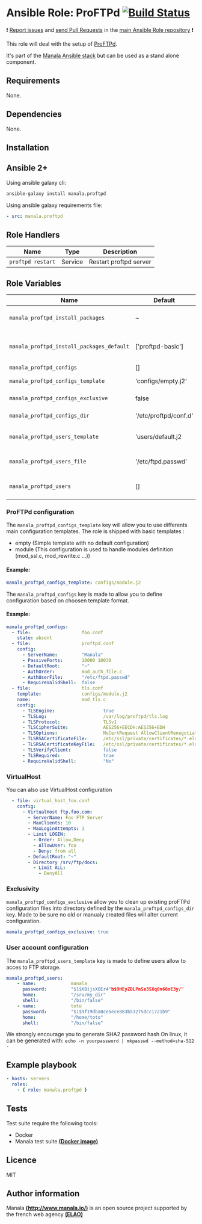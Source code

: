 # Ansible Role: ProFTPd [![Build Status](https://travis-ci.org/manala/ansible-role-proftpd.svg?branch=master)](https://travis-ci.org/manala/ansible-role-proftpd)

:exclamation: [Report issues](https://github.com/manala/ansible-roles/issues) and [send Pull Requests](https://github.com/manala/ansible-roles/pulls) in the [main Ansible Role repository](https://github.com/manala/ansible-roles) :exclamation:

This role will deal with the setup of [ProFTPd](http://www.proftpd.org/).

It's part of the [Manala Ansible stack](http://www.manala.io) but can be used as a stand alone component.

## Requirements

None.

## Dependencies

None.

## Installation

Ansible 2+
----------

Using ansible galaxy cli:

```bash
ansible-galaxy install manala.proftpd
```

Using ansible galaxy requirements file:

```yaml
- src: manala.proftpd
```

Role Handlers
-------------

| Name              | Type    | Description            |
| ----------------- | ------- | ---------------------- |
| `proftpd restart` | Service | Restart proftpd server |

Role Variables
--------------

| Name                                      | Default               | Type    | Description                            |
| ----------------------------------------- | --------------------- | ------- | -------------------------------------- |
| `manala_proftpd_install_packages`         | ~                     | Array   | Dependency packages to install         |
| `manala_proftpd_install_packages_default` | ['proftpd-basic']     | Array   | Default dependency packages to install |
| `manala_proftpd_configs`                  | []                    | Array   | Configurations                         |
| `manala_proftpd_configs_template`         | 'configs/empty.j2'    | String  | Configurations template path           |
| `manala_proftpd_configs_exclusive`        | false                 | Boolean | Configurations exclusivity             |
| `manala_proftpd_configs_dir`              | '/etc/proftpd/conf.d' | String  | Configurations directory path          |
| `manala_proftpd_users_template`           | 'users/default.j2     | String  | User accounts definition template path |
| `manala_proftpd_users_file`               | '/etc/ftpd.passwd'    | String  | User accounts definition file path     |
| `manala_proftpd_users`                    | []                    | Array   | Array of proFTPd user accounts         |

### ProFTPd configuration

The `manala_proftpd_configs_template` key will allow you to use differents main configuration templates. The role is shipped with basic templates :

- empty (Simple template with no default configuration)
- module (This configuration is used to handle modules definition (mod_ssl.c, mod_rewrite.c ...))

#### Example:
```yaml
manala_proftpd_configs_template: configs/module.j2
```

The `manala_proftpd_configs` key is made to allow you to define configuration based on choosen template format.

#### Example:

```yaml
manala_proftpd_configs:
  - file:                   foo.conf
    state: absent
  - file:                   proftpd.conf
    config:
      - ServerName:         "Manala"
      - PassivePorts:       10000 10030
      - DefaultRoot:        "~"
      - AuthOrder:          mod_auth_file.c
      - AuthUserFile:       "/etc/ftpd.passwd"
      - RequireValidShell:  false
  - file:                   tls.conf
    template:               configs/module.j2
    name:                   mod_tls.c
    config:
      - TLSEngine:                  true
      - TLSLog:                     /var/log/proftpd/tls.log
      - TLSProtocol:                TLSv1
      - TLSCipherSuite:             AES256+EECDH:AES256+EDH
      - TLSOptions:                 NoCertRequest AllowClientRenegotiations
      - TLSRSACertificateFile:      /etc/ssl/private/certificates/*.elao.com.pem
      - TLSRSACertificateKeyFile:   /etc/ssl/private/certificates/*.elao.com.pem
      - TLSVerifyClient:            false
      - TLSRequired:                true
      - RequireValidShell:          "No"
```

### VirtualHost
You can also use VirtualHost configuration
```yaml
  - file: virtual_host_foo.conf
    config:
      - VirtualHost ftp.foo.com:
        - ServerName: Foo FTP Server
        - MaxClients: 10
        - MaxLoginAttempts: 1
        - Limit LOGIN:
          - Order: Allow,Deny
          - AllowUser: foo
          - Deny: from all
        - DefaultRoot: "~"
        - Directory /srv/ftp/docs:
          - Limit ALL:
            - DenyAll
```

### Exclusivity

`manala_proftpd_configs_exclusive` allow you to clean up existing proFTPd configuration files into directory defined by the `manala_proftpd_configs_dir` key. Made to be sure no old or manualy created files will alter current configuration.

```yaml
manala_proftpd_configs_exclusive: true
```

### User account configuration

The `manala_proftpd_users_template` key is made to define users allow to acces to FTP storage.

```yaml
manala_proftpd_users:
    - name:             manala
      password:         "$1$KBijsXOEr4"b$9HEyZDLPnSe3SXq0n66oE3y/"
      home:             "/srv/my_dir"
      shell:            "/bin/false"
    - name:             toto
      password:         "$1$9f19dba0ce5ece883b53275dcc1721b9"
      home:             "/home/toto"
      shell:            "/bin/false"
```
We strongly encourage you to generate SHA2 password hash
On linux, it can be generated with:
`echo -n yourpassword | mkpasswd --method=sha-512 -`

Example playbook
----------------

```yaml
- hosts: servers
  roles:
    - { role: manala.proftpd }
```

Tests
-----

Test suite require the following tools:

- Docker
- Manala test suite [**(Docker image)**](https://github.com/manala/docker-image-ansible-debian)

Licence
-------
MIT

Author information
------------------

Manala [**(http://www.manala.io/)**](http://www.manala.io) is an open source project supported by the french web agency [**(ELAO)**](http://www.elao.com)
